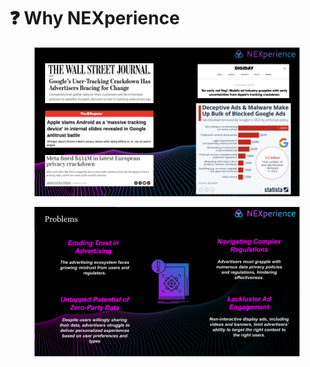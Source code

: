 # ❓ Why NEXperience

<figure><img src="../.gitbook/assets/NEXperience Pitch Deck.png" alt=""><figcaption></figcaption></figure>

<figure><img src="../.gitbook/assets/NEXperience Pitch Deck (1).png" alt=""><figcaption></figcaption></figure>
